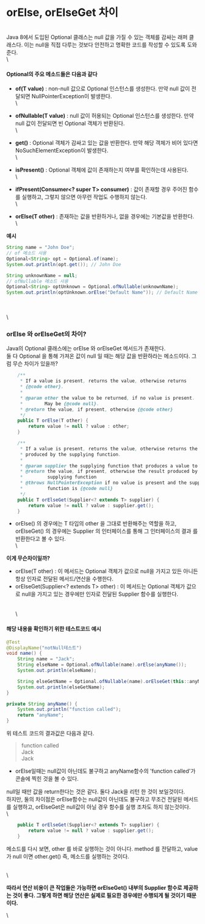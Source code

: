 # orElse, orElseGet 차이

\
Java 8에서 도입된 Optional 클래스는 null 값을 가질 수 있는 객체를 감싸는 래퍼 클래스다. 이는 null을 직접 다루는 것보다 안전하고 명확한 코드를 작성할 수 있도록 도와준다.\
\


#### Optional의 주요 메소드들은 다음과 같다 <a href="#optional" id="optional"></a>

* **of(T value)** : non-null 값으로 Optional 인스턴스를 생성한다. 만약 null 값이 전달되면 NullPointerException이 발생한다.\
  \

* **ofNullable(T value)** : null 값이 허용되는 Optional 인스턴스를 생성한다. 만약 null 값이 전달되면 빈 Optional 객체가 반환된다.\
  \

* **get()** : Optional 객체가 감싸고 있는 값을 반환한다. 만약 해당 객체가 비어 있다면 NoSuchElementException이 발생한다.\
  \

* **isPresent()** : Optional 객체에 값이 존재하는지 여부를 확인하는데 사용된다.\
  \

* **ifPresent(Consumer\<? super T> consumer)** : 값이 존재할 경우 주어진 함수를 실행하고, 그렇지 않으면 아무런 작업도 수행하지 않는다.\
  \

* **orElse(T other)** : 존재하는 값을 반환하거나, 없을 경우에는 기본값을 반환한다.\
  \


**예시**

```java
String name = "John Doe";
// of 메소드 사용
Optional<String> opt = Optional.of(name);
System.out.println(opt.get()); // John Doe

String unknownName = null;
// ofNullable 메소드 사용
Optional<String> optUnknown = Optional.ofNullable(unknownName);
System.out.println(optUnknown.orElse("Default Name")); // Default Name
```

\
\
\


### orElse 와 orElseGet의 차이? <a href="#orelse-orelseget" id="orelse-orelseget"></a>

Java의 Optional 클래스에는 orElse 와 orElseGet 메서드가 존재한다.\
둘 다 Optional 을 통해 가져온 값이 null 일 때는 해당 값을 반환하라는 메소드이다. 그럼 무슨 차이가 있을까?

```java
    /**
     * If a value is present, returns the value, otherwise returns
     * {@code other}.
     *
     * @param other the value to be returned, if no value is present.
     *        May be {@code null}.
     * @return the value, if present, otherwise {@code other}
     */
    public T orElse(T other) {
        return value != null ? value : other;
    }

    /**
     * If a value is present, returns the value, otherwise returns the result
     * produced by the supplying function.
     *
     * @param supplier the supplying function that produces a value to be returned
     * @return the value, if present, otherwise the result produced by the
     *         supplying function
     * @throws NullPointerException if no value is present and the supplying
     *         function is {@code null}
     */
    public T orElseGet(Supplier<? extends T> supplier) {
        return value != null ? value : supplier.get();
    }
```

* orElse() 의 경우에는 T 타입의 other 을 그대로 반환해주는 역할을 하고, orElseGet() 의 경우에는 Supplier 의 인터페이스를 통해 그 인터페이스의 결과 를 반환한다고 볼 수 있다.\
  \


**이게 무슨차이일까?**

* orElse(T other) : 이 메서드는 Optional 객체가 값으로 null을 가지고 있든 아니든 항상 인자로 전달된 메서드/연산을 수행한다.
* orElseGet(Supplier\<? extends T> other) : 이 메서드는 Optional 객체가 값으로 null을 가지고 있는 경우에만 인자로 전달된 Supplier 함수를 실행한다.\
  \
  \
  \


#### 해당 내용을 확인하기 위한 테스트코드 예시 <a href="#undefined" id="undefined"></a>

```java
@Test
@DisplayName("notNull테스트")
void name() {
    String name = "Jack";
    String elseName = Optional.ofNullable(name).orElse(anyName());
    System.out.println(elseName);

    String elseGetName = Optional.ofNullable(name).orElseGet(this::anyName);
    System.out.println(elseGetName);
}

private String anyName() {
    System.out.println("function called");
    return "anyName";
}
```

위 테스트 코드의 결과값은 다음과 같다.

> function called\
> Jack\
> Jack

* orElse일때는 null값이 아닌데도 불구하고 anyName함수의 'function called'가 콘솔에 찍힌 것을 볼 수 있다.

null일 때만 값을 return한다는 것은 같다. 둘다 Jack을 리턴 한 것이 보일것이다.\
하지만, 둘의 차이점은 orElse함수는 null값이 아닌데도 불구하고 무조건 전달된 메서드를 실행하고, orElseGet은 null값이 아닐 경우 함수를 실행 조차도 하지 않는것이다.\
\


```java
    public T orElseGet(Supplier<? extends T> supplier) {
        return value != null ? value : supplier.get();
    }
```

메소드를 다시 보면, other 를 바로 실행하는 것이 아니다. method 를 전달하고, value 가 null 이면 other.get() 즉, 메소드를 실행하는 것이다.

\
\


**따라서 연산 비용이 큰 작업들은 가능하면 orElseGet() 내부의 Supplier 함수로 제공하는 것이 좋다. 그렇게 하면 해당 연산은 실제로 필요한 경우에만 수행되게 될 것이기 때문이다.**

\
